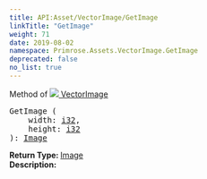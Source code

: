 ```yaml
---
title: API:Asset/VectorImage/GetImage
linkTitle: "GetImage"
weight: 71
date: 2019-08-02
namespace: Primrose.Assets.VectorImage.GetImage
deprecated: false
no_list: true
---
```

Method of <a href="/docs/api-reference/Class/VectorImage"><img src="/icons/silk/default.png"/>&nbsp;VectorImage</a>
<pre class="method-declaration">
GetImage (
    width: <a class="type" href="/docs/api-reference/System/Primitives#int32">i32</a>,
    height: <a class="type" href="/docs/api-reference/System/Primitives#int32">i32</a>
): <a class="type" href="/docs/api-reference/Asset/Image">Image</a></pre>
<b>Return Type: </b>
<a class="type" href="/docs/api-reference/Asset/Image">Image</a>
<br/>
<b>Description: </b>